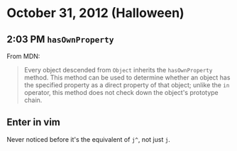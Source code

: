 # October 31, 2012 (Halloween)

## 2:03 PM `hasOwnProperty`

From MDN:
> Every object descended from `Object` inherits the `hasOwnProperty` method.
> This method can be used to determine whether an object has the specified
> property as a direct property of that object; unlike the `in` operator, this
> method does not check down the object's prototype chain.

## Enter in vim

Never noticed before it's the equivalent of `j^`, not just `j`.
